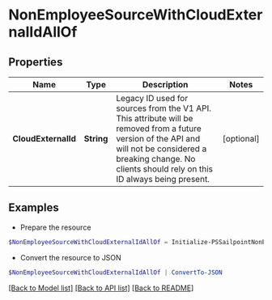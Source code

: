 # NonEmployeeSourceWithCloudExternalIdAllOf
## Properties

Name | Type | Description | Notes
------------ | ------------- | ------------- | -------------
**CloudExternalId** | **String** | Legacy ID used for sources from the V1 API. This attribute will be removed from a future version of the API and will not be considered a breaking change. No clients should rely on this ID always being present. | [optional] 

## Examples

- Prepare the resource
```powershell
$NonEmployeeSourceWithCloudExternalIdAllOf = Initialize-PSSailpointNonEmployeeSourceWithCloudExternalIdAllOf  -CloudExternalId 99999
```

- Convert the resource to JSON
```powershell
$NonEmployeeSourceWithCloudExternalIdAllOf | ConvertTo-JSON
```

[[Back to Model list]](../README.md#documentation-for-models) [[Back to API list]](../README.md#documentation-for-api-endpoints) [[Back to README]](../README.md)

